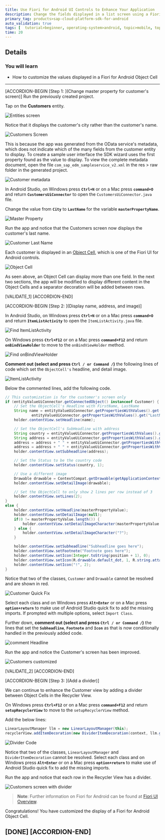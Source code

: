 ```yaml
---
title: Use Fiori for Android UI Controls to Enhance Your Application
description: Change the fields displayed in a list screen using a Fiori for Android Object Cell and add a divider to cells in a list.
primary_tag: products>sap-cloud-platform-sdk-for-android
auto_validation: true
tags: [  tutorial>beginner, operating-system>android, topic>mobile, topic>odata, products>sap-cloud-platform-sdk-for-android, products>sap-cloud-platform ]
time: 20
---
```


## Details
### You will learn  
- How to customize the values displayed in a Fiori for Android Object Cell

---

[ACCORDION-BEGIN [Step 1: ](Change master property for customer's screen)]
Run the previously created project.

Tap on the **Customers** entity.

![Entities screen](entities-screen2.png)


Notice that it displays the customer's city rather than the customer's name.

![Customers Screen](original-customer.png)


This is because the app was generated from the OData service's metadata, which does not indicate which of the many fields from the customer entity to display.  To create a sample user interface the SDK wizard uses the first property found as the value to display.  To view the complete metadata document, open the file `com_sap_edm_sampleservice_v2.xml` in the res > raw folder in the generated project.

![Customer metadata](metadata.png)


In Android Studio, on Windows press **`Ctrl+N`** or on a Mac press **`command+O`** and return **`CustomersUiConnector`** to open the `CustomersUiConnector.java` file.

Change the value from **`City`** to **`LastName`** for the variable **`masterPropertyName`**.

![Master Property](master-property.png)


Run the app and notice that the Customers screen now displays the customer's last name.

![Customer Last Name](customers-last-name.png)


Each customer is displayed in an <a target="_blank" href="https://help.sap.com/doc/c2d571df73104f72b9f1b73e06c5609a/Latest/en-US/docs/fioriui/object_cell.html">Object Cell</a>, which is one of the Fiori UI for Android controls.

![Object Cell](object-cell.png)


As seen above, an Object Cell can display more than one field.  In the next two sections, the app will be modified to display different content in the Object Cells and a separator decoration will be added between rows.

[VALIDATE_1]
[ACCORDION-END]

[ACCORDION-BEGIN [Step 2: ](Display name, address, and image)]

In Android Studio, on Windows press **`Ctrl+N`** or on a Mac press **`command+O`** and return **`ItemListActivity`** to open the `ItemListActivity.java` file.

![Find ItemListActivity](find-itemlistactivity.png)


On Windows press **`Ctrl+F12`** or on a Mac press **`command+F12`** and return **`onBindViewHolder`** to move to the `onBindViewHolder` method.

![Find onBindViewHolder](find-onBindViewHolder.png)


**Comment out (select and press `Ctrl / or Command /`)** the following lines of code which set the `ObjectCell's` headline, and detail image.

![ItemListActivity](ItemListActivity.png)


Below the commented lines, add the following code.

```Java
// This customization is for the customer's screen only
if (entityValueUiConnector.getConnectedObject() instanceof Customer) {
    // Set the ObjectCell's Headline with FirstName, LastName
    String name = entityValueUiConnector.getPropertiesWithValues().get("FirstName") + " " +
            entityValueUiConnector.getPropertiesWithValues().get("LastName");
    holder.contentView.setHeadline(name);

    // Set the ObjectCell's SubHeadline with address
    String country = entityValueUiConnector.getPropertiesWithValues().get("Country");
    String address = entityValueUiConnector.getPropertiesWithValues().get("HouseNumber");
    address = address + " " + entityValueUiConnector.getPropertiesWithValues().get("Street");
    address = address + " " + entityValueUiConnector.getPropertiesWithValues().get("City");
    holder.contentView.setSubheadline(address);

    // Set the Status to be the country code
    holder.contentView.setStatus(country, 1);

    // Use a different image
    Drawable drawable = ContextCompat.getDrawable(getApplicationContext(), R.drawable.ic_account_circle_black_24dp);
    holder.contentView.setDetailImage(drawable);

    // Set the ObjectCell to only show 2 lines per row instead of 3
    holder.contentView.setLines(2);
}
else {
    holder.contentView.setHeadline(masterPropertyValue);
    holder.contentView.setDetailImage(null);
    if(0 != masterPropertyValue.length()) {
        holder.contentView.setDetailImageCharacter(masterPropertyValue.substring(0, 1));
    } else {
        holder.contentView.setDetailImageCharacter("?");
    }

    holder.contentView.setSubheadline("Subheadline goes here");
    holder.contentView.setFootnote("Footnote goes here");
    holder.contentView.setIcon(Integer.toString(position + 1), 0);
    holder.contentView.setIcon(R.drawable.default_dot, 1, R.string.attachment_item_content_desc);
    holder.contentView.setIcon("!", 2);
}
```


Notice that two of the classes, `Customer` and `Drawable` cannot be resolved and are shown in red.  

![Customer Quick Fix](ItemListActivity-quick-fix.png)


Select each class and on Windows press **`Alt+Enter`** or on a Mac press **`option+return`** to make use of Android Studio quick fix to add the missing imports.  If prompted with multiple options, select `Import Class`.

Further down, **comment out (select and press `Ctrl / or Command /`)** the lines that set the **`Subheadline`**, **`Footnote`** and **`Icon`** as that is now conditionally handled in the previously added code.

![comment Headline](commentHeadline.png)


Run the app and notice the Customer's screen has been improved.

![Customers customized](customers-customized.png)

[VALIDATE_2]
[ACCORDION-END]

[ACCORDION-BEGIN [Step 3: ](Add a divider)]

We can continue to enhance the Customer view by adding a divider between Object Cells in the Recycler View.

On Windows press **`Ctrl+F12`** or on a Mac press **`command+F12`** and return **`setupRecyclerView`** to move to the `setupRecyclerView` method.

Add the below lines:

```Java
LinearLayoutManager llm = new LinearLayoutManager(this);
recyclerView.addItemDecoration(new DividerItemDecoration(context, llm.getOrientation()));
```

![Divider Code](divider-code.png)


Notice that two of the classes, `LinearLayoutManager` and `DividerItemDecoration` cannot be resolved.  Select each class and on Windows press **`Alt+Enter`** or on a Mac press **`option+return`** to make use of Android Studio quick fix to add the missing imports.

Run the app and notice that each row in the Recycler View has a divider.

![Customers screen with divider](customer-with-divider.png)

> **Note**: Further information on Fiori for Android can be found at <a target="_blank" href="https://help.sap.com/doc/c2d571df73104f72b9f1b73e06c5609a/Latest/en-US/docs/fioriui/fiori_ui_overview.html">Fiori UI Overview</a>.

Congratulations! You have customized the display of a Fiori for Android Object Cell.

[DONE]
[ACCORDION-END]
---

